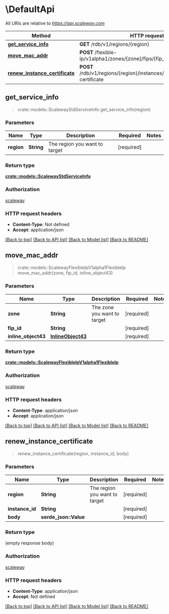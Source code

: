 # \DefaultApi

All URIs are relative to *https://api.scaleway.com*

Method | HTTP request | Description
------------- | ------------- | -------------
[**get_service_info**](DefaultApi.md#get_service_info) | **GET** /rdb/v1/regions/{region} | 
[**move_mac_addr**](DefaultApi.md#move_mac_addr) | **POST** /flexible-ip/v1alpha1/zones/{zone}/fips/{fip_id}/mac/move | 
[**renew_instance_certificate**](DefaultApi.md#renew_instance_certificate) | **POST** /rdb/v1/regions/{region}/instances/{instance_id}/renew-certificate | 



## get_service_info

> crate::models::ScalewayStdServiceInfo get_service_info(region)


### Parameters


Name | Type | Description  | Required | Notes
------------- | ------------- | ------------- | ------------- | -------------
**region** | **String** | The region you want to target | [required] |

### Return type

[**crate::models::ScalewayStdServiceInfo**](scaleway.std.ServiceInfo.md)

### Authorization

[scaleway](../README.md#scaleway)

### HTTP request headers

- **Content-Type**: Not defined
- **Accept**: application/json

[[Back to top]](#) [[Back to API list]](../README.md#documentation-for-api-endpoints) [[Back to Model list]](../README.md#documentation-for-models) [[Back to README]](../README.md)


## move_mac_addr

> crate::models::ScalewayFlexibleIpV1alpha1FlexibleIp move_mac_addr(zone, fip_id, inline_object43)


### Parameters


Name | Type | Description  | Required | Notes
------------- | ------------- | ------------- | ------------- | -------------
**zone** | **String** | The zone you want to target | [required] |
**fip_id** | **String** |  | [required] |
**inline_object43** | [**InlineObject43**](InlineObject43.md) |  | [required] |

### Return type

[**crate::models::ScalewayFlexibleIpV1alpha1FlexibleIp**](scaleway.flexible_ip.v1alpha1.FlexibleIP.md)

### Authorization

[scaleway](../README.md#scaleway)

### HTTP request headers

- **Content-Type**: application/json
- **Accept**: application/json

[[Back to top]](#) [[Back to API list]](../README.md#documentation-for-api-endpoints) [[Back to Model list]](../README.md#documentation-for-models) [[Back to README]](../README.md)


## renew_instance_certificate

> renew_instance_certificate(region, instance_id, body)


### Parameters


Name | Type | Description  | Required | Notes
------------- | ------------- | ------------- | ------------- | -------------
**region** | **String** | The region you want to target | [required] |
**instance_id** | **String** |  | [required] |
**body** | **serde_json::Value** |  | [required] |

### Return type

 (empty response body)

### Authorization

[scaleway](../README.md#scaleway)

### HTTP request headers

- **Content-Type**: application/json
- **Accept**: Not defined

[[Back to top]](#) [[Back to API list]](../README.md#documentation-for-api-endpoints) [[Back to Model list]](../README.md#documentation-for-models) [[Back to README]](../README.md)

